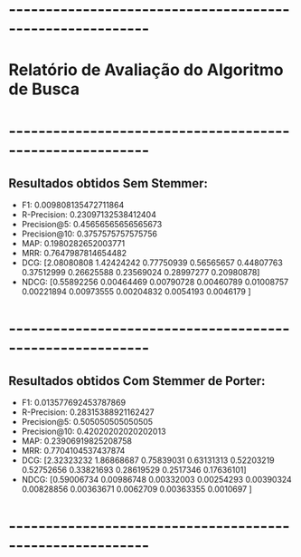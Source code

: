 # ---------------------------------------------------------
# Relatório de Avaliação do Algoritmo de Busca 
# ---------------------------------------------------------
## Resultados obtidos Sem Stemmer:

- F1: 0.009808135472711864
- R-Precision: 0.23097132538412404
- Precision@5: 0.45656565656565673
- Precision@10: 0.3757575757575756
- MAP: 0.1980282652003771
- MRR: 0.7647987814654482
- DCG: [2.08080808 1.42424242 0.77750939 0.56565657 0.44807763 0.37512999
 0.26625588 0.23569024 0.28997277 0.20980878]
- NDCG: [0.55892256 0.00464469 0.00790728 0.00460789 0.01008757 0.00221894
 0.00973555 0.00204832 0.0054193  0.0046179 ]

# ---------------------------------------------------------
## Resultados obtidos Com Stemmer de Porter:

- F1: 0.013577692453787869
- R-Precision: 0.28315388921162427
- Precision@5: 0.505050505050505
- Precision@10: 0.42020202020202013
- MAP: 0.23906919825208758
- MRR: 0.7704104537437874
- DCG: [2.32323232 1.86868687 0.75839031 0.63131313 0.52203219 0.52752656
 0.33821693 0.28619529 0.2517346  0.17636101]
- NDCG: [0.59006734 0.00986748 0.00332003 0.00254293 0.00390324 0.00828856
 0.00363671 0.0062709  0.00363355 0.0010697 ]

# ---------------------------------------------------------
